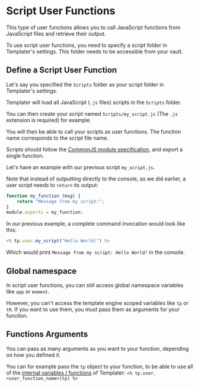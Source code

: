 # Script User Functions

This type of user functions allows you to call JavaScript functions from JavaScript files and retrieve their output.

To use script user functions, you need to specify a script folder in Templater's settings. This folder needs to be accessible from your vault. 

## Define a Script User Function

Let's say you specified the `Scripts` folder as your script folder in Templater's settings.

Templater will load all JavaScript (`.js` files) scripts in the `Scripts` folder.

You can then create your script named `Scripts/my_script.js` (The `.js` extension is required) for example.

You will then be able to call your scripts as user functions. The function name corresponds to the script file name.

Scripts should follow the [CommonJS module specification](https://flaviocopes.com/commonjs/), and export a single function.

Let's have an example with our previous script `my_script.js`.

Note that instead of outputting directly to the console, as we did earlier, a user script needs to `return` its output:

```javascript
function my_function (msg) {
    return "Message from my script:";
}
module.exports = my_function;
```


In our previous example, a complete command invocation would look like this: 

```javascript
<% tp.user.my_script("Hello World!") %>
```

Which would print `Message from my script: Hello World!` in the console.

## Global namespace

In script user functions, you can still access global namespace variables like `app` or `moment`.

However, you can't access the template engine scoped variables like `tp` or `tR`. If you want to use them, you must pass them as arguments for your function.


## Functions Arguments

You can pass as many arguments as you want to your function, depending on how you defined it.

You can for example pass the `tp` object to your function, to be able to use all of the [internal variables / functions](../internal-variables-functions/overview.md) of Templater: `<% tp.user.<user_function_name>(tp) %>`
